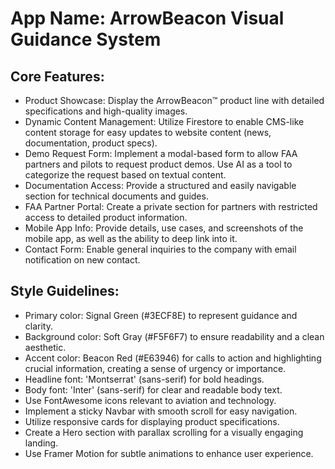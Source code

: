# **App Name**: ArrowBeacon Visual Guidance System

## Core Features:

- Product Showcase: Display the ArrowBeacon™ product line with detailed specifications and high-quality images.
- Dynamic Content Management: Utilize Firestore to enable CMS-like content storage for easy updates to website content (news, documentation, product specs).
- Demo Request Form: Implement a modal-based form to allow FAA partners and pilots to request product demos. Use AI as a tool to categorize the request based on textual content.
- Documentation Access: Provide a structured and easily navigable section for technical documents and guides.
- FAA Partner Portal: Create a private section for partners with restricted access to detailed product information.
- Mobile App Info: Provide details, use cases, and screenshots of the mobile app, as well as the ability to deep link into it.
- Contact Form: Enable general inquiries to the company with email notification on new contact.

## Style Guidelines:

- Primary color: Signal Green (#3ECF8E) to represent guidance and clarity.
- Background color: Soft Gray (#F5F6F7) to ensure readability and a clean aesthetic.
- Accent color: Beacon Red (#E63946) for calls to action and highlighting crucial information, creating a sense of urgency or importance.
- Headline font: 'Montserrat' (sans-serif) for bold headings.
- Body font: 'Inter' (sans-serif) for clear and readable body text.
- Use FontAwesome icons relevant to aviation and technology.
- Implement a sticky Navbar with smooth scroll for easy navigation.
- Utilize responsive cards for displaying product specifications.
- Create a Hero section with parallax scrolling for a visually engaging landing.
- Use Framer Motion for subtle animations to enhance user experience.